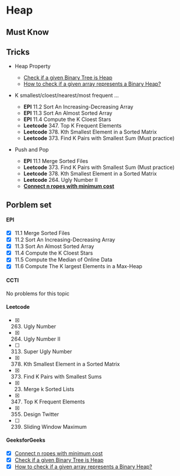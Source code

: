 # Heap 

## Must Know

## Tricks

* Heap Property
    - [Check if a given Binary Tree is Heap](http://www.geeksforgeeks.org/check-if-a-given-binary-tree-is-heap/)
    - [How to check if a given array represents a Binary Heap?](http://www.geeksforgeeks.org/how-to-check-if-a-given-array-represents-a-binary-heap/)

* K smallest/cloest/nearest/most frequent ...
    - **EPI** 11.2 Sort An Increasing-Decreasing Array
    - **EPI** 11.3 Sort An Almost Sorted Array
    - **EPI** 11.4 Compute the K Cloest Stars
    - **Leetcode** 347. Top K Frequent Elements
    - **Leetcode** 378. Kth Smallest Element in a Sorted Matrix
    - **Leetcode** 373. Find K Pairs with Smallest Sum (Must practice) 

* Push and Pop
    - **EPI** 11.1 Merge Sorted Files
    - **Leetcode** 373. Find K Pairs with Smallest Sum (Must practice) 
    - **Leetcode** 378. Kth Smallest Element in a Sorted Matrix
    - **Leetcode** 264. Ugly Number II
    - **[Connect n ropes with minimum cost](http://www.geeksforgeeks.org/connect-n-ropes-minimum-cost/)**

## Porblem set
#### EPI
- [x] 11.1 Merge Sorted Files
- [x] 11.2 Sort An Increasing-Decreasing Array
- [x] 11.3 Sort An Almost Sorted Array
- [x] 11.4 Compute the K Cloest Stars
- [x] 11.5 Compute the Median of Online Data
- [x] 11.6 Compute The K largest Elements in a Max-Heap

#### CCTI
No problems for this topic 

#### Leetcode
- [x] 263. Ugly Number
- [x] 264. Ugly Number II
- [ ] 313. Super Ugly Number
- [x] 378. Kth Smallest Element in a Sorted Matrix
- [x] 373. Find K Pairs with Smallest Sums
- [x] 23. Merge k Sorted Lists
- [x] 347. Top K Frequent Elements
- [x] 355. Design Twitter
- [ ] 239. Sliding Window Maximum


#### GeeksforGeeks
- [x] [Connect n ropes with minimum cost](http://www.geeksforgeeks.org/connect-n-ropes-minimum-cost/)
- [x] [Check if a given Binary Tree is Heap](http://www.geeksforgeeks.org/check-if-a-given-binary-tree-is-heap/)
- [x] [How to check if a given array represents a Binary Heap?](http://www.geeksforgeeks.org/how-to-check-if-a-given-array-represents-a-binary-heap/)
